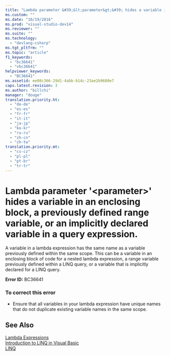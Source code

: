 ```yaml
---
title: "Lambda parameter &#39;&lt;parameter&gt;&#39; hides a variable in an enclosing block, a previously defined range variable, or an implicitly declared variable in a query expression. | hehe"
ms.custom: ""
ms.date: "10/19/2016"
ms.prod: "visual-studio-dev14"
ms.reviewer: ""
ms.suite: ""
ms.technology: 
  - "devlang-csharp"
ms.tgt_pltfrm: ""
ms.topic: "article"
f1_keywords: 
  - "bc36641"
  - "vbc36641"
helpviewer_keywords: 
  - "BC36641"
ms.assetid: ee08c366-29d1-4abb-b14c-23ae2b9680e7
caps.latest.revision: 3
ms.author: "billchi"
manager: "douge"
translation.priority.ht: 
  - "de-de"
  - "es-es"
  - "fr-fr"
  - "it-it"
  - "ja-jp"
  - "ko-kr"
  - "ru-ru"
  - "zh-cn"
  - "zh-tw"
translation.priority.mt: 
  - "cs-cz"
  - "pl-pl"
  - "pt-br"
  - "tr-tr"
---
```

# Lambda parameter &#39;&lt;parameter&gt;&#39; hides a variable in an enclosing block, a previously defined range variable, or an implicitly declared variable in a query expression.
A variable in a lambda expression has the same name as a variable previously defined within the same scope. This can be a variable in an enclosing block of code for a nested lambda expression, a range variable previously defined within a LINQ query, or a variable that is implicitly declared for a LINQ query.  
  
 **Error ID:** BC36641  
  
### To correct this error  
  
-   Ensure that all variables in your lambda expression have unique names that do not duplicate existing variable names in the same scope.  
  
## See Also  
 [Lambda Expressions](../Topic/Lambda%20Expressions%20\(Visual%20Basic\).md)   
 [Introduction to LINQ in Visual Basic](../Topic/Introduction%20to%20LINQ%20in%20Visual%20Basic.md)   
 [LINQ](../Topic/LINQ%20in%20Visual%20Basic.md)